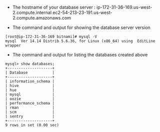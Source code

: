 ﻿* The hostname of your database server : 
ip-172-31-36-169.us-west-2.compute.internal 
ec2-54-213-23-191.us-west-2.compute.amazonaws.com

* The command and output for showing the database server version 
```
[root@ip-172-31-36-169 bitnami]# mysql -V
mysql  Ver 14.14 Distrib 5.6.36, for Linux (x86_64) using  EditLine wrapper
```
* The command and output for listing the databases created above
```
mysql> show databases;
+--------------------+
| Database           |
+--------------------+
| information_schema |
| hive               |
| hue                |
| mysql              |
| oozie              |
| performance_schema |
| rman               |
| scm                |
| sentry             |
+--------------------+
9 rows in set (0.00 sec)
```
